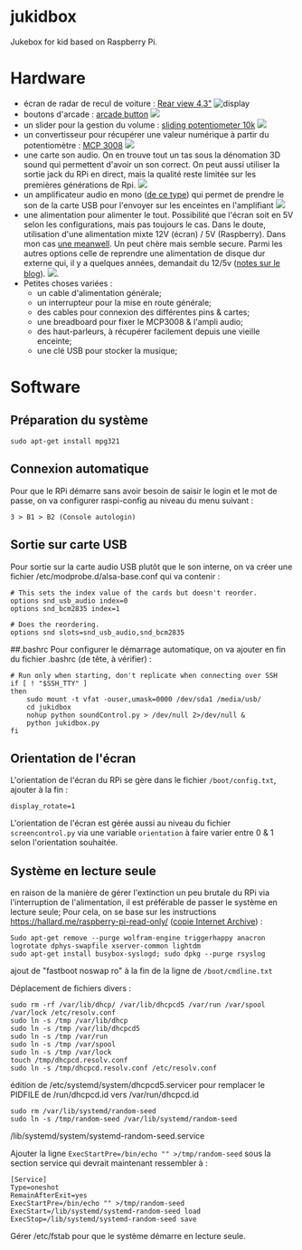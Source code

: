 # jukidbox
Jukebox for kid based on Raspberry Pi.

# Hardware

- écran de radar de recul de voiture : [Rear view 4,3"](https://www.ebay.fr/sch/i.html?_from=R40&_sacat=0&_nkw=rear+view+4%2C3&LH_PrefLoc=2&_sop=15) 
![display](img/screen.jpg) 
- boutons d'arcade : [arcade button](https://www.ebay.fr/sch/i.html?_from=R40&_sacat=0&_nkw=arcade+button&LH_PrefLoc=2&_sop=15) 
![](img/arcade_button.jpg) 
- un slider pour la gestion du volume : [sliding potentiometer 10k](https://www.ebay.fr/sch/i.html?_odkw=arcade+button&LH_PrefLoc=2&_sop=15&_osacat=0&_from=R40&_trksid=p2045573.m570.l1313.TR3.TRC2.A0.H0.Xpotentiometer+10k+sliding.TRS0&_nkw=potentiometer+10k+sliding&_sacat=0) 
 ![](img/sliding.jpg) 
 - un convertisseur pour récupérer une valeur numérique à partir du potentiomètre : [MCP 3008](https://www.ebay.fr/itm/MCP3008-I-P-Convertisseur-analogique-vers-num%C3%A9rique-Octal-16DIP/152465009958?ssPageName=STRK%3AMEBIDX%3AIT&_trksid=p2057872.m2749.l2649)
 ![](img/mcp3008.jpg) 
 - une carte son audio. On en trouve tout un tas sous la dénomation 3D sound qui permettent d'avoir un son correct. On peut aussi utiliser la sortie jack du RPi en direct, mais la qualité reste limitée sur les premières générations de Rpi.
 ![](img/usb_audio.jpeg)
 - un amplificateur audio en mono ([de ce type](https://www.adafruit.com/product/2130)) qui permet de prendre le son de la carte USB pour l'envoyer sur les enceintes en l'amplifiant
  ![](img/pam8302.jpg) 
 - une alimentation pour alimenter le tout. Possibilité que l'écran soit en 5V selon les configurations, mais pas toujours le cas. Dans le doute, utilisation d'une alimentation mixte 12V (écran) / 5V (Raspberry). Dans mon cas [une meanwell](https://fr.rs-online.com/web/p/alimentations-a-decoupage/6447073/). Un peut chère mais semble secure. Parmi les autres options celle de reprendre une alimentation de disque dur externe qui, il y a quelques années, demandait du 12/5v ([notes sur le blog](http://www.geobib.fr/blog/2016-09-25-alimentation)).
 ![](img/alim.jpeg).
 - Petites choses variées : 
 	- un cable d'alimentation générale;
 	- un interrupteur pour la mise en route générale;
 	- des cables pour connexion des différentes pins & cartes;
 	- une breadboard pour fixer le MCP3008 & l'ampli audio;
 	- des haut-parleurs, à récupérer facilement depuis une vieille enceinte;
 	- une clé USB pour stocker la musique;
 	
# Software
## Préparation du système
```
sudo apt-get install mpg321
```

## Connexion automatique
Pour que le RPi démarre sans avoir besoin de saisir le login et le mot de passe, on va configurer raspi-config au niveau du menu suivant :
```
3 > B1 > B2 (Console autologin)
```

## Sortie sur carte USB
Pour sortie sur la carte audio USB plutôt que le son interne, on va créer une fichier /etc/modprobe.d/alsa-base.conf qui va contenir : 

```
# This sets the index value of the cards but doesn't reorder.
options snd_usb_audio index=0
options snd_bcm2835 index=1

# Does the reordering.
options snd slots=snd_usb_audio,snd_bcm2835
```

##.bashrc
Pour configurer le démarrage automatique, on va ajouter en fin du fichier .bashrc (de tête, à vérifier) :

```
# Run only when starting, don't replicate when connecting over SSH
if [ ! "$SSH_TTY" ]
then
	sudo mount -t vfat -ouser,umask=0000 /dev/sda1 /media/usb/
	cd jukidbox
	nohup python soundControl.py > /dev/null 2>/dev/null &
	python jukidbox.py
fi
```

## Orientation de l'écran
L'orientation de l'écran du RPi se gère dans le fichier ```/boot/config.txt```, ajouter à la fin :
```
display_rotate=1
```

L'orientation de l'écran est gérée aussi au niveau du fichier ```screencontrol.py``` via une variable ```orientation``` à faire varier entre 0 & 1 selon l'orientation souhaitée.

## Système en lecture seule
en raison de la manière de gérer l'extinction un peu brutale du RPi via l'interruption de l'alimentation, il est préférable de passer le système en lecture seule; Pour cela, on se base sur les instructions https://hallard.me/raspberry-pi-read-only/ ([copie Internet Archive](https://web.archive.org/web/20191008200136/https://hallard.me/raspberry-pi-read-only/)) : 

```
Sudo apt-get remove --purge wolfram-engine triggerhappy anacron logrotate dphys-swapfile xserver-common lightdm
sudo apt-get install busybox-syslogd; sudo dpkg --purge rsyslog
```

ajout de "fastboot noswap ro" à la fin de la ligne de ```/boot/cmdline.txt```

Déplacement de fichiers divers : 
```
sudo rm -rf /var/lib/dhcp/ /var/lib/dhcpcd5 /var/run /var/spool /var/lock /etc/resolv.conf
sudo ln -s /tmp /var/lib/dhcp
sudo ln -s /tmp /var/lib/dhcpcd5
sudo ln -s /tmp /var/run
sudo ln -s /tmp /var/spool
sudo ln -s /tmp /var/lock
touch /tmp/dhcpcd.resolv.conf
sudo ln -s /tmp/dhcpcd.resolv.conf /etc/resolv.conf
```

édition de /etc/systemd/system/dhcpcd5.servicer pour remplacer le PIDFILE de /run/dhcpcd.id vers /var/run/dhcpcd.id

```
sudo rm /var/lib/systemd/random-seed
sudo ln -s /tmp/random-seed /var/lib/systemd/random-seed
```

/lib/systemd/system/systemd-random-seed.service

Ajouter la ligne  ```ExecStartPre=/bin/echo "" >/tmp/random-seed``` sous la section  service qui devrait maintenant ressembler à : 

```
[Service]
Type=oneshot
RemainAfterExit=yes
ExecStartPre=/bin/echo "" >/tmp/random-seed
ExecStart=/lib/systemd/systemd-random-seed load
ExecStop=/lib/systemd/systemd-random-seed save
```

Gérer /etc/fstab pour que le système démarre en lecture seule.